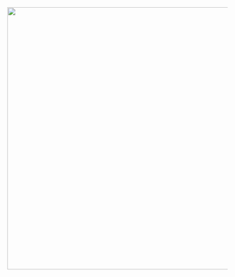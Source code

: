 

<img src="https://github.com/RaymondRaman/HTML-CSS/assets/107023977/6b7dbd17-6f1a-4475-a0dd-b62b3cebf1b8" width="800" height="600">
